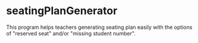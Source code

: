 # seatingPlanGenerator
This program helps teachers generating seating plan easily with the options of "reserved seat" and/or "missing student number".
